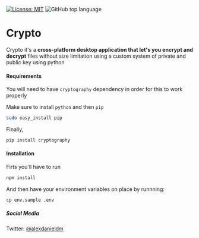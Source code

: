 [![License: MIT](https://img.shields.io/badge/License-MIT-yellow.svg)](https://opensource.org/licenses/MIT) ![GitHub top language](https://img.shields.io/github/languages/top/alexdanieldm/crypto)

# Crypto
Crypto it's a **cross-platform desktop application that let's you encrypt and decrypt** files without size limitation using a custom system of private and public key using python

#### Requirements

You will need to have `cryptography` dependency in order for this to work properly

Make sure to install `python` and then `pip`
```sh
sudo easy_install pip
```

Finally,
```sh
pip install cryptography
```

#### Installation
Firts you'll have to run 
```sh
npm install
```

And then have your environment variables on place by runnning:
```sh
cp env.sample .env
```

##### Social Media
Twitter: [@alexdanieldm](https://twitter.com/alexdanieldm)
